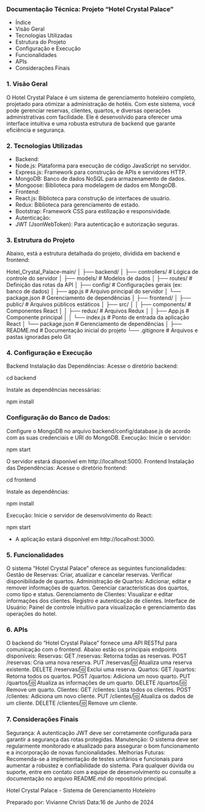 ### Documentação Técnica: Projeto “Hotel Crystal Palace”

- Índice
- Visão Geral
- Tecnologias Utilizadas
- Estrutura do Projeto
- Configuração e Execução
- Funcionalidades
- APIs
- Considerações Finais

### 1. Visão Geral
O Hotel Crystal Palace é um sistema de gerenciamento hoteleiro completo, projetado para otimizar a administração de hotéis. Com este sistema, você pode gerenciar reservas, clientes, quartos, e diversas operações administrativas com facilidade. Ele é desenvolvido para oferecer uma interface intuitiva e uma robusta estrutura de backend que garante eficiência e segurança.

### 2. Tecnologias Utilizadas
- Backend:
- Node.js: Plataforma para execução de código JavaScript no servidor.
- Express.js: Framework para construção de APIs e servidores HTTP.
- MongoDB: Banco de dados NoSQL para armazenamento de dados.
- Mongoose: Biblioteca para modelagem de dados em MongoDB.
- Frontend:
- React.js: Biblioteca para construção de interfaces de usuário.
- Redux: Biblioteca para gerenciamento de estado.
- Bootstrap: Framework CSS para estilização e responsividade.
- Autenticação:
- JWT (JsonWebToken): Para autenticação e autorização seguras.

### 3. Estrutura do Projeto
Abaixo, está a estrutura detalhada do projeto, dividida em backend e frontend:

Hotel_Crystal_Palace-main/
│
├── backend/
│   ├── controllers/            # Lógica de controle do servidor
│   ├── models/                 # Modelos de dados
│   ├── routes/                 # Definição das rotas da API
│   ├── config/                 # Configurações gerais (ex: banco de dados)
│   ├── app.js                  # Arquivo principal do servidor
│   └── package.json            # Gerenciamento de dependências
│
├── frontend/
│   ├── public/                 # Arquivos públicos estáticos
│   ├── src/
│   │   ├── components/         # Componentes React
│   │   ├── redux/              # Arquivos Redux
│   │   ├── App.js              # Componente principal
│   │   └── index.js            # Ponto de entrada da aplicação React
│   └── package.json            # Gerenciamento de dependências
│
├── README.md                   # Documentação inicial do projeto
└── .gitignore                  # Arquivos e pastas ignoradas pelo Git


### 4. Configuração e Execução
Backend
Instalação das Dependências:
Acesse o diretório backend:

cd backend


Instale as dependências necessárias:

npm install


### Configuração do Banco de Dados:
Configure o MongoDB no arquivo backend/config/database.js de acordo com as suas credenciais e URI do MongoDB.
Execução:
Inicie o servidor:

npm start


O servidor estará disponível em http://localhost:5000.
Frontend
Instalação das Dependências:
Acesse o diretório frontend:

cd frontend


Instale as dependências:

npm install


Execução:
Inicie o servidor de desenvolvimento do React:

npm start


- A aplicação estará disponível em http://localhost:3000.

### 5. Funcionalidades
O sistema “Hotel Crystal Palace” oferece as seguintes funcionalidades:
Gestão de Reservas:
Criar, atualizar e cancelar reservas.
Verificar disponibilidade de quartos.
Administração de Quartos:
Adicionar, editar e remover informações de quartos.
Gerenciar características dos quartos, como tipo e status.
Gerenciamento de Clientes:
Visualizar e editar informações dos clientes.
Registro e autenticação de clientes.
Interface de Usuário:
Painel de controle intuitivo para visualização e gerenciamento das operações do hotel.

### 6. APIs
O backend do “Hotel Crystal Palace” fornece uma API RESTful para comunicação com o frontend. Abaixo estão os principais endpoints disponíveis:
Reservas:
GET /reservas: Retorna todas as reservas.
POST /reservas: Cria uma nova reserva.
PUT /reservas/:id: Atualiza uma reserva existente.
DELETE /reservas/:id: Exclui uma reserva.
Quartos:
GET /quartos: Retorna todos os quartos.
POST /quartos: Adiciona um novo quarto.
PUT /quartos/:id: Atualiza as informações de um quarto.
DELETE /quartos/:id: Remove um quarto.
Clientes:
GET /clientes: Lista todos os clientes.
POST /clientes: Adiciona um novo cliente.
PUT /clientes/:id: Atualiza os dados de um cliente.
DELETE /clientes/:id: Remove um cliente.

### 7. Considerações Finais
Segurança: A autenticação JWT deve ser corretamente configurada para garantir a segurança das rotas protegidas.
Manutenção: O sistema deve ser regularmente monitorado e atualizado para assegurar o bom funcionamento e a incorporação de novas funcionalidades.
Melhorias Futuras: Recomenda-se a implementação de testes unitários e funcionais para aumentar a robustez e confiabilidade do sistema.
Para qualquer dúvida ou suporte, entre em contato com a equipe de desenvolvimento ou consulte a documentação no arquivo README.md do repositório principal.

Hotel Crystal Palace - Sistema de Gerenciamento Hoteleiro

Preparado por: Vivianne Christi
Data:16 de Junho de 2024

